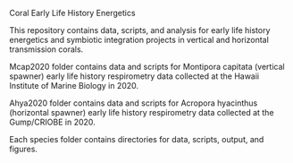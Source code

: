 Coral Early Life History Energetics

This repository contains data, scripts, and analysis for early life history energetics and symbiotic integration projects in vertical and horizontal transmission corals.  

Mcap2020 folder contains data and scripts for Montipora capitata (vertical spawner) early life history respirometry data collected at the Hawaii Institute of Marine Biology in 2020.  

Ahya2020 folder contains data and scripts for Acropora hyacinthus (horizontal spawner) early life history respirometry data collected at the Gump/CRIOBE in 2020.  

Each species folder contains directories for data, scripts, output, and figures.  
 

